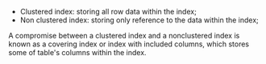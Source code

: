 - Clustered index: storing all row data within the index;
- Non clustered index: storing only reference to the data within the index;

A compromise between a clustered index and a nonclustered index is known as a covering index or index with included columns, which stores some of table's columns within the index.